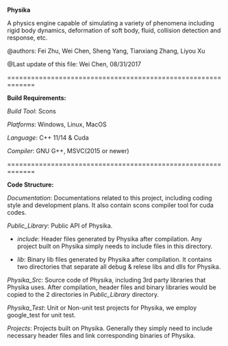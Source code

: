 **Physika**

A physics engine capable of simulating a variety of phenomena including rigid body dynamics, deformation of soft body, fluid, collision detection and response, etc.

@authors:
Fei Zhu, 
Wei Chen,
Sheng Yang, 
Tianxiang Zhang,
Liyou Xu

@Last update of this file:
Wei Chen, 08/31/2017

=============================================================

**Build Requirements:**

*Build Tool*: Scons

*Platforms*: Windows, Linux, MacOS

*Language*: C++ 11/14 & Cuda

*Compiler*: GNU G++, MSVC(2015 or newer)

=============================================================

**Code Structure:**

*Documentation*: Documentations related to this project, including coding style and development plans. It also contain scons compiler tool for cuda codes.

*Public_Library*: Public API of Physika.

- *include*: Header files generated by Physika after compilation. Any project built on Physika simply needs to include files in this directory.
	
- *lib*: Binary lib files generated by Physika after compilation. It contains two directories that separate all debug & relese libs and dlls for Physika.
	
*Physika_Src*: Source code of Physika, including 3rd party libraries that Physika uses. After compilation, header files and binary libraries would be copied to the 2 directories in *Public_Library* directory.

*Physika_Test*: Unit or Non-unit test projects for Physika, we employ google_test for unit test.

*Projects*: Projects built on Physika. Generally they simply need to include necessary header files and link corresponding binaries of Physika.


